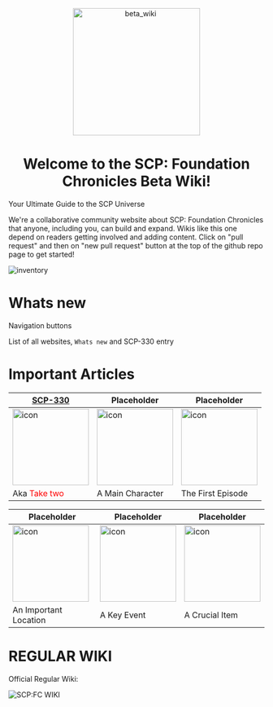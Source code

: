 <p align="center">
 <img width="250" src="https://raven-sgwc.github.io/SCP-FC/assets/images/BETA_WIKI.png" alt="beta_wiki"/>
</p>
<h1 align="center">Welcome to the SCP: Foundation Chronicles Beta Wiki!</h1>


Your Ultimate Guide to the SCP Universe

We're a collaborative community website about SCP: Foundation Chronicles that anyone, including you, can build and expand. Wikis like this one depend on readers getting involved and adding content. Click on "pull request" and then on "new pull request" button at the top of the github repo page to get started!

![inventory](https://img.shields.io/badge/All_Entries-000000?style=for-the-badge&labelColor=ffffff&color=ffffff&link=https%3A%2F%2Fraven-sgwc.github.io%2FSCP-FC%2Fweb%2Ftree&link=https%3A%2F%2Fraven-sgwc.github.io%2FSCP-FC%2Fweb%2Ftree)


# Whats new

Navigation buttons

List of all websites, `Whats new` and SCP-330 entry

# Important Articles

| [SCP-330](https://raven-sgwc.github.io/SCP-FC/web/scp/330) | Placeholder | Placeholder |
|---|---|---|
| <img src="https://raven-sgwc.github.io/SCP-FC/assets/images/items/scp-330.png" title="scp-330"  alt="icon" width="150" height="150"/> | <img src="https://raven-sgwc.github.io/SCP-FC/assets/images/logo.png" title="icon"  alt="icon" width="150" height="150"/> | <img src="https://raven-sgwc.github.io/SCP-FC/assets/images/logo.png" title="icon"  alt="icon" width="150" height="150"/> |
| Aka <span style="color: red">Take two</span> | A Main Character | The First Episode |

| Placeholder | Placeholder | Placeholder |
|---|---|---|
| <img src="https://raven-sgwc.github.io/SCP-FC/assets/images/logo.png" title="icon"  alt="icon" width="150" height="150"/> | <img src="https://raven-sgwc.github.io/SCP-FC/assets/images/logo.png" title="icon"  alt="icon" width="150" height="150"/> | <img src="https://raven-sgwc.github.io/SCP-FC/assets/images/logo.png" title="icon"  alt="icon" width="150" height="150"/> |
| An Important Location | A Key Event | A Crucial Item |

# REGULAR WIKI

Official Regular Wiki:

![SCP:FC WIKI](https://img.shields.io/badge/go%20back%20home-000000?style=for-the-badge&labelColor=ffffff&color=ffffff&link=https%3A%2F%2Fscp-fc.fandom.com%2Fwiki&2FSCP&3A_Foundation_Chronicles_Wiki&link=https%3A%2F%2Fscp-fc.fandom.com%2Fwiki&2FSCP&3A_Foundation_Chronicles_Wiki)